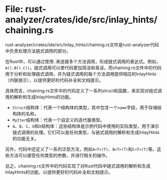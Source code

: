 # File: rust-analyzer/crates/ide/src/inlay_hints/chaining.rs

rust-analyzer/crates/ide/src/inlay_hints/chaining.rs文件是rust-analyzer代码中负责处理方法链式调用的部分。

在Rust中，可以通过使用`.`来连接多个方法调用，形成链式调用的表达式。例如，`A().B().C()`。链式调用可以使代码更加简洁和易读。而chaining.rs文件中的代码用于分析和处理链式调用，并为链式调用的每个方法调用提供相应的InlayHints（内联提示），以提供更好的代码补全和文档提示。

具体而言，chaining.rs文件中的代码定义了一系列struct和函数，来实现对链式调用的解析和生成InlayHints的功能。

- `Struct`结构体：代表一个结构体的类型，其中包含一个`name`字段，用于存储结构体的名称。
- `MyIter`结构体：代表一个自定义的迭代器类型。
- `A`、`B`、`C`、`D`和`X`结构体：这些结构体是示例代码中使用的实际类型，用于演示链式调用的处理。它们可以是任何类型，与链式调用的解析和生成InlayHints的功能无关。

另外，代码中还定义了一系列泛型方法，例如`A<T>(T)`、`B<T>(T)`和`C<T>(T)`等。这些方法可以接受任何类型的参数，并进行相关的操作。

总之，chaining.rs文件中的代码实现了对Rust代码中链式调用的解析和生成InlayHints的功能，以提供更好的代码补全和文档提示。

